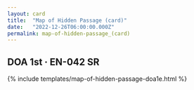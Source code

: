 ```yaml
---
layout: card
title:  "Map of Hidden Passage (card)"
date:   "2022-12-26T06:00:00.000Z"
permalink: map-of-hidden-passage_(card)
---
```


## DOA 1st &middot; EN-042 SR

{% include templates/map-of-hidden-passage-doa1e.html %}
